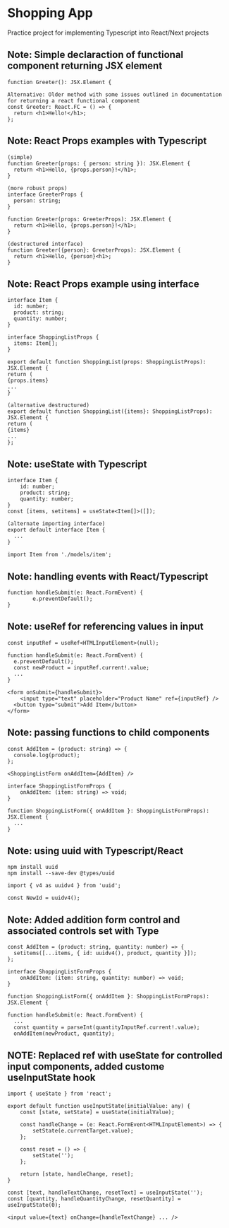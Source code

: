 # Shopping App

Practice project for implementing Typescript into React/Next projects

## Note: Simple declaraction of functional component returning JSX element

```text
function Greeter(): JSX.Element {

Alternative: Older method with some issues outlined in documentation for returning a react functional component
const Greeter: React.FC = () => {
  return <h1>Hello!</h1>;
};
```

## Note: React Props examples with Typescript

```text
(simple)
function Greeter(props: { person: string }): JSX.Element {
  return <h1>Hello, {props.person}!</h1>;
}

(more robust props)
interface GreeterProps {
  person: string;
}

function Greeter(props: GreeterProps): JSX.Element {
  return <h1>Hello, {props.person}!</h1>;
}

(destructured interface)
function Greeter({person}: GreeterProps): JSX.Element {
  return <h1>Hello, {person}<h1>;
}
```

## Note: React Props example using interface

```text
interface Item {
  id: number;
  product: string;
  quantity: number;
}

interface ShoppingListProps {
  items: Item[];
}

export default function ShoppingList(props: ShoppingListProps): JSX.Element {
return (
{props.items}
...
}

(alternative destructured)
export default function ShoppingList({items}: ShoppingListProps): JSX.Element {
return (
{items}
...
};
```

## Note: useState with Typescript

```text
interface Item {
	id: number;
	product: string;
	quantity: number;
}
const [items, setitems] = useState<Item[]>([]);

(alternate importing interface)
export default interface Item {
  ...
}

import Item from './models/item';
```

## Note: handling events with React/Typescript

```text
function handleSubmit(e: React.FormEvent) {
		e.preventDefault();
}
```

## Note: useRef for referencing values in input

```text
const inputRef = useRef<HTMLInputElement>(null);

function handleSubmit(e: React.FormEvent) {
  e.preventDefault();
  const newProduct = inputRef.current!.value;
  ...
}

<form onSubmit={handleSubmit}>
	<input type="text" placeholder="Product Name" ref={inputRef} />
  <button type="submit">Add Item</button>
</form>
```

## Note: passing functions to child components

```text
const AddItem = (product: string) => {
  console.log(product);
};

<ShoppingListForm onAddItem={AddItem} />

interface ShoppingListFormProps {
	onAddItem: (item: string) => void;
}

function ShoppingListForm({ onAddItem }: ShoppingListFormProps): JSX.Element {
  ...
}
```

## Note: using uuid with Typescript/React

```text
npm install uuid
npm install --save-dev @types/uuid

import { v4 as uuidv4 } from 'uuid';

const NewId = uuidv4();
```

## Note: Added addition form control and associated controls set with Type

```text
const AddItem = (product: string, quantity: number) => {
  setitems([...items, { id: uuidv4(), product, quantity }]);
};

interface ShoppingListFormProps {
	onAddItem: (item: string, quantity: number) => void;
}

function ShoppingListForm({ onAddItem }: ShoppingListFormProps): JSX.Element {

function handleSubmit(e: React.FormEvent) {
  ...
  const quantity = parseInt(quantityInputRef.current!.value);
  onAddItem(newProduct, quantity);

```

## NOTE: Replaced ref with useState for controlled input components, added custome useInputState hook

```text
import { useState } from 'react';

export default function useInputState(initialValue: any) {
	const [state, setState] = useState(initialValue);

	const handleChange = (e: React.FormEvent<HTMLInputElement>) => {
		setState(e.currentTarget.value);
	};

	const reset = () => {
		setState('');
	};

	return [state, handleChange, reset];
}

const [text, handleTextChange, resetText] = useInputState('');
const [quantity, handleQuantityChange, resetQuantity] = useInputState(0);

<input value={text} onChange={handleTextChange} ... />
```
